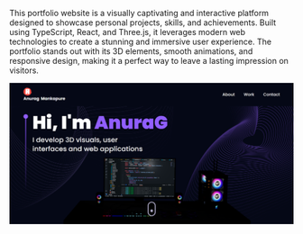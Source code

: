 This portfolio website is a visually captivating and interactive platform designed to showcase personal projects, skills, and achievements. Built using TypeScript, React, and Three.js, it leverages modern web technologies to create a stunning and immersive user experience. The portfolio stands out with its 3D elements, smooth animations, and responsive design, making it a perfect way to leave a lasting impression on visitors.

![image alt](https://github.com/AnuragM7666/3D-Portfoilio/blob/0793dca857584de5b00e7b0c69e4e9fc4128bc06/portfolio.png)
